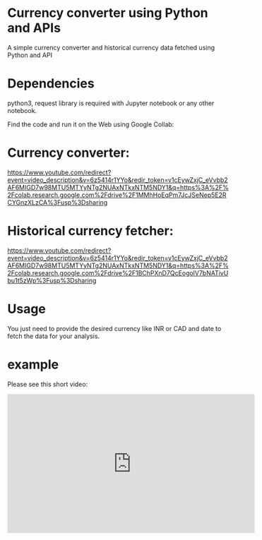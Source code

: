 # Currency converter using Python and APIs
A simple currency converter and historical currency data fetched using Python and API

# Dependencies
python3, request library is required with Jupyter notebook or any other notebook.

Find the code and run it on the Web using Google Collab:
# Currency converter: 
https://www.youtube.com/redirect?event=video_description&v=6z5414r1YYo&redir_token=v1cEywZxjC_eVvbb2AF6MIGD7w98MTU5MTYyNTg2NUAxNTkxNTM5NDY1&q=https%3A%2F%2Fcolab.research.google.com%2Fdrive%2F1MMhHoEqPm7JcJSeNep5E2RCYGnzXLzCA%3Fusp%3Dsharing
# Historical currency fetcher:
https://www.youtube.com/redirect?event=video_description&v=6z5414r1YYo&redir_token=v1cEywZxjC_eVvbb2AF6MIGD7w98MTU5MTYyNTg2NUAxNTkxNTM5NDY1&q=https%3A%2F%2Fcolab.research.google.com%2Fdrive%2F1BChPXnD7QcEogolV7bNATivUbu1t5zWp%3Fusp%3Dsharing

# Usage
You just need to provide the desired currency like INR or CAD and date to fetch the data for your analysis.

# example
Please see this short video:
<iframe width="560" height="315" src="https://www.youtube.com/embed/6z5414r1YYo" frameborder="0" allow="accelerometer; autoplay; encrypted-media; gyroscope; picture-in-picture" allowfullscreen></iframe>
